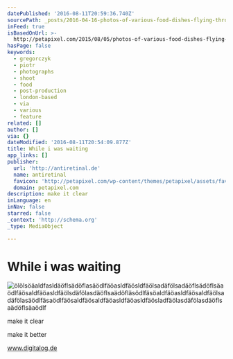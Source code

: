 ```yaml
---
datePublished: '2016-08-11T20:59:36.740Z'
sourcePath: _posts/2016-04-16-photos-of-various-food-dishes-flying-through-the-air.md
inFeed: true
isBasedOnUrl: >-
  http://petapixel.com/2015/08/05/photos-of-various-food-dishes-flying-through-the-air/
hasPage: false
keywords:
  - gregorczyk
  - piotr
  - photographs
  - shoot
  - food
  - post-production
  - london-based
  - via
  - various
  - feature
related: []
author: []
via: {}
dateModified: '2016-08-11T20:54:09.877Z'
title: While i was waiting
app_links: []
publisher:
  url: 'http://antiretinal.de'
  name: antiretinal
  favicon: 'http://petapixel.com/wp-content/themes/petapixel/assets/favicon.ico'
  domain: petapixel.com
description: make it clear
inLanguage: en
inNav: false
starred: false
_context: 'http://schema.org'
_type: MediaObject

---
```

# While i was waiting
![ölölsöäaldfasldäöflsädöflasäödlfäöasldfäösldfäölsadäfölsadäöflsädöflsäaödlfäösaldfäöasldfäölsdäfölasdäöflsaädöfläsödlfäsöaldfäöasldfäösaldfäölsadäfölasäödlfäsaödlfäösaldfäösaldfäöasldfäöasldfäösladfäölasdäfölasdäöflsaädöflsäaödlf](https://the-grid-user-content.s3-us-west-2.amazonaws.com/5942a516-fe69-4a84-b634-0d54fb2a5893.jpg)

make it clear

make it better

www.digitalog.de